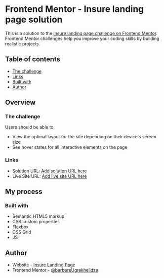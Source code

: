 # Frontend Mentor - Insure landing page solution

This is a solution to the [Insure landing page challenge on Frontend Mentor](https://github.com/BarbareUgrekhelidze/insure-landing-page.git). Frontend Mentor challenges help you improve your coding skills by building realistic projects. 

## Table of contents

  - [The challenge](#the-challenge)
  - [Links](#links)
  - [Built with](#built-with)
- [Author](#author)

## Overview

### The challenge

Users should be able to:

- View the optimal layout for the site depending on their device's screen size
- See hover states for all interactive elements on the page

### Links

- Solution URL: [Add solution URL here](https://github.com/BarbareUgrekhelidze/insure-landing-page.git)
- Live Site URL: [Add live site URL here](https://BarbareUgrekhelidze.github.io/insure-landing-page/)

## My process

### Built with

- Semantic HTML5 markup
- CSS custom properties
- Flexbox
- CSS Grid
- JS

## Author

- Website - [Insure Landing Page](https://BarbareUgrekhelidze.github.io/insure-landing-page/)
- Frontend Mentor - [@barbareUgrekhelidze](https://www.frontendmentor.io/profile/barbare999)
